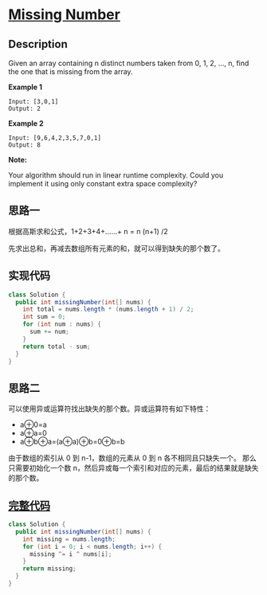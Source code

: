 # [Missing Number][title]

## Description

Given an array containing n distinct numbers taken from 0, 1, 2, ..., n, find the one that is missing from the array.

**Example 1**

```
Input: [3,0,1]
Output: 2
```

**Example 2**

```
Input: [9,6,4,2,3,5,7,0,1]
Output: 8
```

**Note:**

Your algorithm should run in linear runtime complexity. Could you implement it using only constant extra space complexity?

## 思路一

根据高斯求和公式，1+2+3+4+……+ n = n (n+1) /2

先求出总和，再减去数组所有元素的和，就可以得到缺失的那个数了。

## 实现代码

```java
class Solution {
  public int missingNumber(int[] nums) {
    int total = nums.length * (nums.length + 1) / 2;
    int sum = 0;
    for (int num : nums) {
      sum += num;
    }
    return total - sum;
  }
}
```

## 思路二

可以使用异或运算符找出缺失的那个数。异或运算符有如下特性：

* a⊕0=a
* a⊕a=0
* a⊕b⊕a=(a⊕a)⊕b=0⊕b=b

由于数组的索引从 0 到 n-1，数组的元素从 0 到 n 各不相同且只缺失一个。
那么只需要初始化一个数 n，然后异或每一个索引和对应的元素，最后的结果就是缺失的那个数。

## [完整代码][src2]

```java
class Solution {
  public int missingNumber(int[] nums) {
    int missing = nums.length;
    for (int i = 0; i < nums.length; i++) {
      missing ^= i ^ nums[i];
    }
    return missing;
  }
}
```


[title]: https://leetcode.com/problems/missing-number

[src2]: https://github.com/andavid/leetcode-java/blob/master/src/com/andavid/leetcode/_268/Solution2.java
